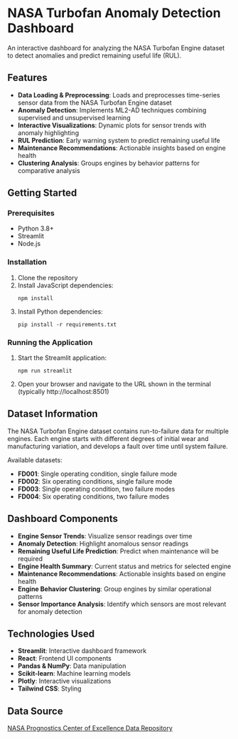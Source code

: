 # NASA Turbofan Anomaly Detection Dashboard

An interactive dashboard for analyzing the NASA Turbofan Engine dataset to detect anomalies and predict remaining useful life (RUL).

## Features

- **Data Loading & Preprocessing**: Loads and preprocesses time-series sensor data from the NASA Turbofan Engine dataset
- **Anomaly Detection**: Implements ML2-AD techniques combining supervised and unsupervised learning
- **Interactive Visualizations**: Dynamic plots for sensor trends with anomaly highlighting
- **RUL Prediction**: Early warning system to predict remaining useful life
- **Maintenance Recommendations**: Actionable insights based on engine health
- **Clustering Analysis**: Groups engines by behavior patterns for comparative analysis

## Getting Started

### Prerequisites

- Python 3.8+
- Streamlit
- Node.js

### Installation

1. Clone the repository
2. Install JavaScript dependencies:
   ```
   npm install
   ```
3. Install Python dependencies:
   ```
   pip install -r requirements.txt
   ```

### Running the Application

1. Start the Streamlit application:
   ```
   npm run streamlit
   ```
2. Open your browser and navigate to the URL shown in the terminal (typically http://localhost:8501)

## Dataset Information

The NASA Turbofan Engine dataset contains run-to-failure data for multiple engines. Each engine starts with different degrees of initial wear and manufacturing variation, and develops a fault over time until system failure.

Available datasets:
- **FD001**: Single operating condition, single failure mode
- **FD002**: Six operating conditions, single failure mode
- **FD003**: Single operating condition, two failure modes
- **FD004**: Six operating conditions, two failure modes

## Dashboard Components

- **Engine Sensor Trends**: Visualize sensor readings over time
- **Anomaly Detection**: Highlight anomalous sensor readings
- **Remaining Useful Life Prediction**: Predict when maintenance will be required
- **Engine Health Summary**: Current status and metrics for selected engine
- **Maintenance Recommendations**: Actionable insights based on engine health
- **Engine Behavior Clustering**: Group engines by similar operational patterns
- **Sensor Importance Analysis**: Identify which sensors are most relevant for anomaly detection

## Technologies Used

- **Streamlit**: Interactive dashboard framework
- **React**: Frontend UI components
- **Pandas & NumPy**: Data manipulation
- **Scikit-learn**: Machine learning models
- **Plotly**: Interactive visualizations
- **Tailwind CSS**: Styling

## Data Source

[NASA Prognostics Center of Excellence Data Repository](https://www.nasa.gov/content/prognostics-center-of-excellence-data-set-repository)

